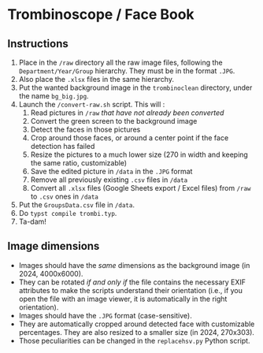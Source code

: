 # Trombinoscope / Face Book
## Instructions
1. Place in the `/raw` directory all the raw image files, following the `Department/Year/Group` hierarchy. They must be in the format `.JPG`.
1. Also place the `.xlsx` files in the same hierarchy.
1. Put the wanted background image in the `trombinoclean` directory, under the name `bg_big.jpg`.
1. Launch the `/convert-raw.sh` script. This will :
    1. Read pictures in `/raw` *that have not already been converted*
    1. Convert the green screen to the background image
    1. Detect the faces in those pictures
    1. Crop around those faces, or around a center point if the face detection has failed
    1. Resize the pictures to a much lower size (270 in width and keeping the same ratio, customizable)
    1. Save the edited picture in `/data` in the `.JPG` format
    1. Remove all previously existing `.csv` files in `/data`
    1. Convert all `.xlsx` files (Google Sheets export / Excel files) from `/raw` to `.csv` ones in `/data`
1. Put the `GroupsData.csv` file in `/data`.
1. Do `typst compile trombi.typ`.
1. Ta-dam!

## Image dimensions
- Images should have the *same* dimensions as the background image (in 2024, 4000x6000).
- They can be rotated *if and only if* the file contains the necessary EXIF attributes to make the scripts understand their orientation (i.e., if you open the file with an image viewer, it is automatically in the right orientation).
- Images should have the `.JPG` format (case-sensitive).
- They are automatically cropped around detected face with customizable percentages. They are also resized to a smaller size (in 2024, 270x303).
- Those peculiarities can be changed in the `replacehsv.py` Python script.